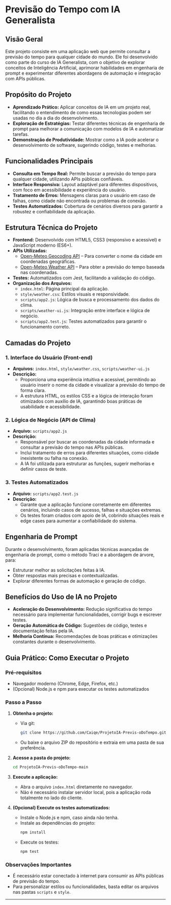 # Previsão do Tempo com IA Generalista

## Visão Geral
Este projeto consiste em uma aplicação web que permite consultar a previsão do tempo para qualquer cidade do mundo. Ele foi desenvolvido como parte do curso de IA Generalista, com o objetivo de explorar conceitos de Inteligência Artificial, aprimorar habilidades em engenharia de prompt e experimentar diferentes abordagens de automação e integração com APIs públicas.

## Propósito do Projeto
- **Aprendizado Prático:** Aplicar conceitos de IA em um projeto real, facilitando o entendimento de como essas tecnologias podem ser usadas no dia a dia do desenvolvimento.
- **Exploração de Estratégias:** Testar diferentes técnicas de engenharia de prompt para melhorar a comunicação com modelos de IA e automatizar tarefas.
- **Demonstração de Produtividade:** Mostrar como a IA pode acelerar o desenvolvimento de software, sugerindo código, testes e melhorias.

## Funcionalidades Principais
- **Consulta em Tempo Real:** Permite buscar a previsão do tempo para qualquer cidade, utilizando APIs públicas confiáveis.
- **Interface Responsiva:** Layout adaptável para diferentes dispositivos, com foco em acessibilidade e experiência do usuário.
- **Tratamento de Erros:** Mensagens claras para o usuário em caso de falhas, como cidade não encontrada ou problemas de conexão.
- **Testes Automatizados:** Cobertura de cenários diversos para garantir a robustez e confiabilidade da aplicação.

## Estrutura Técnica do Projeto
- **Frontend:** Desenvolvido com HTML5, CSS3 (responsivo e acessível) e JavaScript moderno (ES6+).
- **APIs Utilizadas:**
  - [Open-Meteo Geocoding API](https://open-meteo.com/) – Para converter o nome da cidade em coordenadas geográficas.
  - [Open-Meteo Weather API](https://open-meteo.com/) – Para obter a previsão do tempo baseada nas coordenadas.
- **Testes:** Automatizados com Jest, facilitando a validação do código.
- **Organização dos Arquivos:**
  - `index.html`: Página principal da aplicação.
  - `style/weather.css`: Estilos visuais e responsividade.
  - `scripts/app2.js`: Lógica de busca e processamento dos dados do clima.
  - `scripts/weather-ui.js`: Integração entre interface e lógica de negócio.
  - `scripts/app2.test.js`: Testes automatizados para garantir o funcionamento correto.

## Camadas do Projeto

### 1. Interface do Usuário (Front-end)
- **Arquivos:** `index.html`, `style/weather.css`, `scripts/weather-ui.js`
- **Descrição:** 
  - Proporciona uma experiência intuitiva e acessível, permitindo ao usuário inserir o nome da cidade e visualizar a previsão do tempo de forma clara.
  - A estrutura HTML, os estilos CSS e a lógica de interação foram otimizados com auxílio de IA, garantindo boas práticas de usabilidade e acessibilidade.

### 2. Lógica de Negócio (API de Clima)
- **Arquivo:** `scripts/app2.js`
- **Descrição:** 
  - Responsável por buscar as coordenadas da cidade informada e consultar a previsão do tempo nas APIs públicas.
  - Inclui tratamento de erros para diferentes situações, como cidade inexistente ou falha na conexão.
  - A IA foi utilizada para estruturar as funções, sugerir melhorias e definir casos de teste.

### 3. Testes Automatizados
- **Arquivo:** `scripts/app2.test.js`
- **Descrição:** 
  - Garante que a aplicação funcione corretamente em diferentes cenários, incluindo casos de sucesso, falhas e situações extremas.
  - Os testes foram criados com apoio de IA, cobrindo situações reais e edge cases para aumentar a confiabilidade do sistema.

## Engenharia de Prompt
Durante o desenvolvimento, foram aplicadas técnicas avançadas de engenharia de prompt, como o método Traci e a abordagem de árvore, para:
- Estruturar melhor as solicitações feitas à IA.
- Obter respostas mais precisas e contextualizadas.
- Explorar diferentes formas de automação e geração de código.

## Benefícios do Uso de IA no Projeto
- **Aceleração do Desenvolvimento:** Redução significativa do tempo necessário para implementar funcionalidades, corrigir bugs e escrever testes.
- **Geração Automática de Código:** Sugestões de código, testes e documentação feitas pela IA.
- **Melhoria Contínua:** Recomendações de boas práticas e otimizações constantes durante o desenvolvimento.

## Guia Prático: Como Executar o Projeto

### Pré-requisitos
- Navegador moderno (Chrome, Edge, Firefox, etc.)
- (Opcional) Node.js e npm para executar os testes automatizados

### Passo a Passo

1. **Obtenha o projeto:**
   - Via git:
     ```bash
     git clone https://github.com/Caiqe/ProjetoIA-Previs-oDoTempo.git
     ```
   - Ou baixe o arquivo ZIP do repositório e extraia em uma pasta de sua preferência.

2. **Acesse a pasta do projeto:**
   ```bash
   cd ProjetoIA-Previs-oDoTempo-main
   ```

3. **Execute a aplicação:**
   - Abra o arquivo `index.html` diretamente no navegador.
   - Não é necessário instalar servidor local, pois a aplicação roda totalmente no lado do cliente.

4. **(Opcional) Execute os testes automatizados:**
   - Instale o Node.js e npm, caso ainda não tenha.
   - Instale as dependências do projeto:
     ```bash
     npm install
     ```
   - Execute os testes:
     ```bash
     npm test
     ```

### Observações Importantes
- É necessário estar conectado à internet para consumir as APIs públicas de previsão do tempo.
- Para personalizar estilos ou funcionalidades, basta editar os arquivos nas pastas `scripts` e `style`.

---


